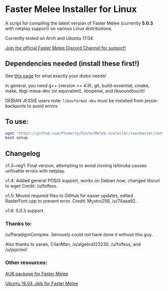 # Faster Melee Installer for Linux

A script for compiling the latest version of Faster Melee (currently **5.0.3** with netplay support) on various Linux distributions.

Currently tested on Arch and Ubuntu 17.04.

[Join the official Faster Melee Discord Channel for support!](https://discord.gg/h6C4tCj)

## Dependencies needed (install these first!)
See [this page](https://wiki.dolphin-emu.org/index.php?title=Building_Dolphin_on_Linux) for what exactly your distro needs!

In general, you need g++ (version >= 4.9), git, build-essential, cmake, make, libgl-mesa-dev (or equivalent), libopenal, and libsoundtouch!

DEBIAN JESSIE users note: `libavformat-dev` must be installed from jessie-backports to avoid errors.

## To use:

```bash
wget "https://github.com/Ptomerty/FasterMelee-installer/raw/master/setup"
bash setup
```

## Changelog
v1.3~reg1: Final version, attempting to avoid cloning Ishiiruka causes unfixable errors with netplay.

v1.4: Added general POSIX support, works on Debian now; changed libcurl to wget Credit: /u/folfess.

v1.5: Moved required files to GitHub for easier updates, edited RasterFont.cpp to prevent error. Credit: Mystro256, /u/74aaa92.

v1.6: 5.0.3 support.

### Thanks to:
/u/ParadigmComplex. Seriously could not have done it without this guy.

Also thanks to xanax, CilanMan, /u/algebra123230, /u/folfess, and /u/jojorino!

### Other resources:

[AUR package for Faster Melee](https://aur.archlinux.org/packages/dolphin-emu-faster-melee/)

[Ubuntu 16.04 .deb for Faster Melee](https://github.com/ccl2of4/dolphin-emu-faster-melee-packaging/releases)
